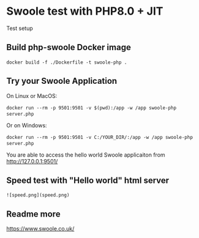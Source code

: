 # Swoole test with PHP8.0 + JIT

Test setup

## Build php-swoole Docker image

    docker build -f ./Dockerfile -t swoole-php .

## Try your Swoole Application

On Linux or MacOS:

    docker run --rm -p 9501:9501 -v $(pwd):/app -w /app swoole-php server.php

Or on Windows:

    docker run --rm -p 9501:9501 -v C:/YOUR_DIR/:/app -w /app swoole-php server.php

You are able to access the hello world Swoole applicaiton from http://127.0.0.1:9501/

## Speed test with "Hello world" html server

    ![speed.png](speed.png)

## Readme more

https://www.swoole.co.uk/